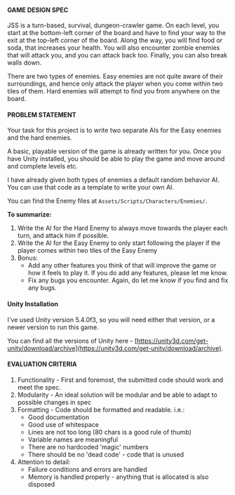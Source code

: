#### GAME DESIGN SPEC

JSS is a turn-based, survival, dungeon-crawler game. On each level, you start at the bottom-left corner of the board and have to find your way to the exit at the top-left corner of the board. Along the way, you will find food or soda, that increases your health. You will also encounter zombie enemies that will attack you, and you can attack back too. Finally, you can also break walls down.

There are two types of enemies. Easy enemies are not quite aware of their surroundings, and hence only attack the player when you come within two tiles of them. Hard enemies will attempt to find you from anywhere on the board.

#### PROBLEM STATEMENT

Your task for this project is to write two separate AIs for the Easy enemies and the hard enemies.

A basic, playable version of the game is already written for you. Once you have Unity installed, you should be able to play the game and move around and complete levels etc.

I have already given both types of enemies a default random behavior AI. You can use that code as a template to write your own AI.

You can find the Enemy files at `Assets/Scripts/Characters/Enemies/`.

**To summarize:**

 1. Write the AI for the Hard Enemy to always move towards the player each turn, and attack him if possible.
 2. Write the AI for the Easy Enemy to only start following the player if the player comes within two tiles of the Easy Enemy
 3. Bonus:
    - Add any other features you think of that will improve the game or how it feels to play it. If you do add any features, please let me know.
    - Fix any bugs you encounter. Again, do let me know if you find and fix any bugs.

#### Unity Installation

I've used Unity version 5.4.0f3, so you will need either that version, or a newer version to run this game.

You can find all the versions of Unity here - [https://unity3d.com/get-unity/download/archive](https://unity3d.com/get-unity/download/archive).

#### EVALUATION CRITERIA

 1. Functionality - First and foremost, the submitted code should work and meet the spec.
 2. Modularity - An ideal solution will be modular and be able to adapt to possible
    changes in spec
 3. Formatting - Code should be formatted and readable. i.e.:
      - Good documentation
      - Good use of whitespace
      - Lines are not too long (80 chars is a good rule of thumb)
      - Variable names are meaningful
      - There are no hardcoded 'magic' numbers
      - There should be no 'dead code' - code that is unused
 4. Attention to detail:
      - Failure conditions and errors are handled
      - Memory is handled properly - anything that is allocated is also disposed

</style>
